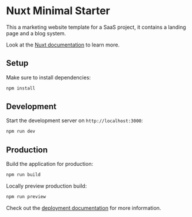 # Nuxt Minimal Starter

This a marketing website template for a SaaS project, it contains a landing page and a blog system.

Look at the [Nuxt documentation](https://nuxt.com/docs/getting-started/introduction) to learn more.

## Setup

Make sure to install dependencies:

```bash
npm install
```

## Development

Start the development server on `http://localhost:3000`:

```bash
npm run dev
```

## Production

Build the application for production:

```bash
npm run build
```

Locally preview production build:

```bash
npm run preview
```

Check out the [deployment documentation](https://nuxt.com/docs/getting-started/deployment) for more information.
